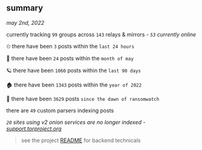 
## summary
_may 2nd, 2022_

currently tracking `99` groups across `143` relays & mirrors - _`53` currently online_

⏲ there have been `3` posts within the `last 24 hours`

🦈 there have been `24` posts within the `month of may`

🪐 there have been `1060` posts within the `last 90 days`

🏚 there have been `1343` posts within the `year of 2022`

🦕 there have been `3629` posts `since the dawn of ransomwatch`

there are `49` custom parsers indexing posts

_`20` sites using v2 onion services are no longer indexed - [support.torproject.org](https://support.torproject.org/onionservices/v2-deprecation/)_

> see the project [README](https://github.com/thetanz/ransomwatch#ransomwatch--) for backend technicals
